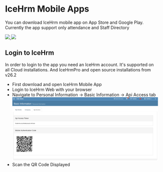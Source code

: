 # IceHrm Mobile Apps

You can download IceHrm mobile app on App Store and Google Play. Currently the app support only attendance and Staff Directory

<a href="https://itunes.apple.com/gb/app/icehrm/id1450757357?mt=8" target="_blank">
<img width="200" src="https://s3.amazonaws.com/icehrm-public/images/appstore-icon.png">
</a>

<a href="https://play.google.com/store/apps/details?id=com.icehrm.mobile" target="_blank">
<img width="200" src="https://s3.amazonaws.com/icehrm-public/images/playstore-icon.png">
</a>

## Login to IceHrm

In order to login to the app you need an IceHrm account. It's supported on all Cloud installations. And IceHrmPro and
open source installations from v26.2 


- First download and open IceHrm Mobile App
- Login to IceHrm Web with your browser
- Navigate to Personal Information -> Basic Information -> Api Access tab
![](assets/icehrm-mobile-qr.png)
- Scan the QR Code Displayed
